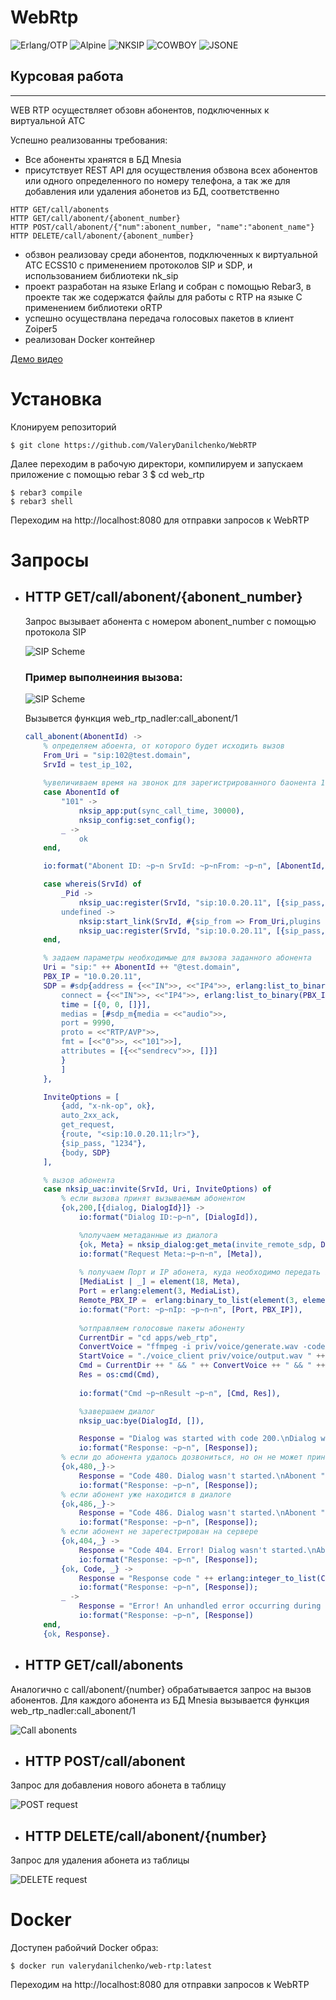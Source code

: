 WebRtp
=====
![Erlang/OTP](https://img.shields.io/badge/Erlang/OTP-24-green)
![Alpine](https://img.shields.io/badge/Alpine-3.17-red)
![NKSIP](https://img.shields.io/badge/NKSIP-0.6.1-blue)
![COWBOY](https://img.shields.io/badge/COWBOY-2.9.0-yellow)
![JSONE](https://img.shields.io/badge/JSONE-1.8.0-green)



## Курсовая работа
-----

WEB RTP осуществляет обзовн абонентов, подключенных к виртуальной АТС

Успешно реализованны требования:
- Все абоненты хранятся в БД Mnesia
- присутствует REST API для осуществления обзвона всех абонентов или одного определенного по номеру телефона, а так же для добавления или удаления абонетов из БД, соответственно
```HTTP
HTTP GET/call/abonents
HTTP GET/call/abonent/{abonent_number}
HTTP POST/call/abonent/{"num":abonent_number, "name":"abonent_name"}
HTTP DELETE/call/abonent/{abonent_number}
```
- обзвон реализоваy среди абонентов, подключенных к виртуальной АТС ECSS10 с применением протоколов SIP и SDP,
и использованием библиотеки nk_sip
- проект разработан на языке Erlang и собран с помощью Rebar3, в проекте так же содержатся файлы для работы с RTP на языке C применением библиотеки oRTP
- успешно осуществлана передача голосовых пакетов в клиент Zoiper5
- реализован Docker контейнер


[Демо видео](https://youtu.be/zl5v_5luRfo)



Установка
====
Клонируем репозиторий 

    $ git clone https://github.com/ValeryDanilchenko/WebRTP

Далее переходим в рабочую директори, компилируем и запускаем приложение с помощью rebar 3 
    $ cd web_rtp
    
    $ rebar3 compile
    $ rebar3 shell

Переходим на http://localhost:8080 для отправки запросов к WebRTP


Запросы
====

- ## HTTP GET/call/abonent/{abonent_number}
    Запрос вызывает абонента с номером abonent_number с помощью протокола SIP 
    
    ![SIP Scheme](./apps/web_rtp/data/media/SIP_scheme.png)

    ### Пример выполнеиния вызова:

    ![SIP Scheme](./apps/web_rtp/data/media/call_abonent_101.gif)

    Вызывется функция web_rtp_nadler:call_abonent/1

    ```erlang
    call_abonent(AbonentId) ->  
        % определяем абоента, от которого будет исходить вызов 
        From_Uri = "sip:102@test.domain",
        SrvId = test_ip_102,
        
        %увеличиваем время на звонок для зарегистрированного баонента 101
        case AbonentId of 
            "101" ->
                nksip_app:put(sync_call_time, 30000),
                nksip_config:set_config();
            _ ->
                ok
        end, 

        io:format("Abonent ID: ~p~n SrvId: ~p~nFrom: ~p~n", [AbonentId, SrvId, From_Uri]),

        case whereis(SrvId) of
            _Pid ->
                nksip_uac:register(SrvId, "sip:10.0.20.11", [{sip_pass, "1234"}, contact, {meta, ["contact"]}]);
            undefined ->
                nksip:start_link(SrvId, #{sip_from => From_Uri,plugins => [nksip_uac_auto_auth], sip_listen => "<sip:all:5060;transport=udp>"}),
                nksip_uac:register(SrvId, "sip:10.0.20.11", [{sip_pass, "1234"}, contact, {meta, ["contact"]}])
        end,

        % задаем параметры необходимые для вызова заданного абонента
        Uri = "sip:" ++ AbonentId ++ "@test.domain",
        PBX_IP = "10.0.20.11",
        SDP = #sdp{address = {<<"IN">>, <<"IP4">>, erlang:list_to_binary(PBX_IP)},
            connect = {<<"IN">>, <<"IP4">>, erlang:list_to_binary(PBX_IP)},
            time = [{0, 0, []}],
            medias = [#sdp_m{media = <<"audio">>,
            port = 9990,
            proto = <<"RTP/AVP">>,
            fmt = [<<"0">>, <<"101">>],
            attributes = [{<<"sendrecv">>, []}]
            }
            ]
        },

        InviteOptions = [
            {add, "x-nk-op", ok},
            auto_2xx_ack,
            get_request,
            {route, "<sip:10.0.20.11;lr>"}, 
            {sip_pass, "1234"},
            {body, SDP}
        ], 

        % вызов абонента
        case nksip_uac:invite(SrvId, Uri, InviteOptions) of
            % если вызова принят вызываемым абонентом
            {ok,200,[{dialog, DialogId}]} -> 
                io:format("Dialog ID:~p~n", [DialogId]),

                %получаем метаданные из диалога
                {ok, Meta} = nksip_dialog:get_meta(invite_remote_sdp, DialogId),
                io:format("Request Meta:~p~n~n", [Meta]),
                
                % получаем Порт и IP абонета, куда необходимо передать звук 
                [MediaList | _] = element(18, Meta),
                Port = erlang:element(3, MediaList),
                Remote_PBX_IP =  erlang:binary_to_list(element(3, element(8, MediaList))),
                io:format("Port: ~p~nIp: ~p~n~n", [Port, PBX_IP]),
                
                %отправляем голосовые пакеты абоненту
                CurrentDir = "cd apps/web_rtp",
                ConvertVoice = "ffmpeg -i priv/voice/generate.wav -codec:a pcm_mulaw -ar 8000 -ac 1 priv/voice/output.wav -y",
                StartVoice = "./voice_client priv/voice/output.wav " ++ Remote_PBX_IP ++ " " ++ erlang:integer_to_list(Port),
                Cmd = CurrentDir ++ " && " ++ ConvertVoice ++ " && " ++ StartVoice,
                Res = os:cmd(Cmd),
                
                io:format("Cmd ~p~nResult ~p~n", [Cmd, Res]),

                %завершаем диалог
                nksip_uac:bye(DialogId, []),

                Response = "Dialog was started with code 200.\nDialog was finished succesfully!\n",
                io:format("Response: ~p~n", [Response]);
            % если до абонента удалось дозвониться, но он не может принять звонок
            {ok,480,_}->
                Response = "Code 480. Dialog wasn't started.\nAbonent " ++ AbonentId ++ " is could not respond now!\n",
                io:format("Response: ~p~n", [Response]);
            % если абонент уже находится в диалоге
            {ok,486,_}->
                Response = "Code 486. Dialog wasn't started.\nAbonent " ++ AbonentId ++ " is Busy Here\n",
                io:format("Response: ~p~n", [Response]); 
            % если абонент не зарегестрирован на сервере   
            {ok,404,_} ->
                Response = "Code 404. Error! Dialog wasn't started.\nAbonent " ++ AbonentId ++ " is NOT FOUND!\n",
                io:format("Response: ~p~n", [Response]);
            {ok, Code, _} -> 
                Response = "Response code " ++ erlang:integer_to_list(Code) ++ "!\nAn error occured!\n",
                io:format("Response: ~p~n", [Response]);
            _ -> 
                Response = "Error! An unhandled error occurring during invite request!\n",
                io:format("Response: ~p~n", [Response])
        end,
        {ok, Response}.
    ```


- ## HTTP GET/call/abonents
Аналогично с call/abonent/{number} обрабатывается запрос на вызов абонентов. Для каждого абонента из БД Mnesia вызывается функция web_rtp_nadler:call_abonent/1

![Call abonents](./apps/web_rtp/data/media/call_abonents.png)


- ## HTTP POST/call/abonent
Запрос для добавления нового абонета в таблицу 

![POST request](./apps/web_rtp/data/media/post_req.png)


- ## HTTP DELETE/call/abonent/{number}
Запрос для удаления абонета из таблицы

![DELETE request](./apps/web_rtp/data/media/delete_req.png)



Docker
===
Доступен рабойчий Docker образ:

    $ docker run valerydanilchenko/web-rtp:latest


Переходим на http://localhost:8080 для отправки запросов к WebRTP
